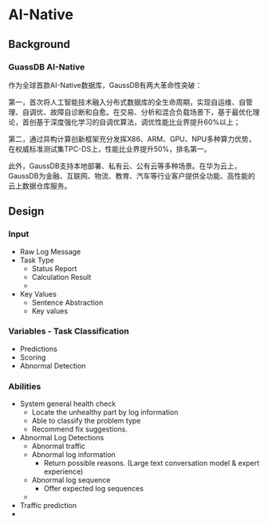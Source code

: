 # AI-Native

## Background

### GuassDB AI-Native

作为全球首款AI-Native数据库，GaussDB有两大革命性突破：

第一，首次将人工智能技术融入分布式数据库的全生命周期，实现自运维、自管理、自调优、故障自诊断和自愈。在交易、分析和混合负载场景下，基于最优化理论，首创基于深度强化学习的自调优算法，调优性能比业界提升60%以上；

第二，通过异构计算创新框架充分发挥X86、ARM、GPU、NPU多种算力优势，在权威标准测试集TPC-DS上，性能比业界提升50%，排名第一。

此外，GaussDB支持本地部署、私有云、公有云等多种场景。在华为云上，GaussDB为金融、互联网、物流、教育、汽车等行业客户提供全功能、高性能的云上数据仓库服务。

## Design

### Input

- Raw Log Message
- Task Type
  - Status Report
  - Calculation Result
  - 
- Key Values
  - Sentence Abstraction
  - Key values

### Variables - Task Classification

- Predictions
- Scoring
- Abnormal Detection

### Abilities

- System general health check
  - Locate the unhealthy part by log information
  - Able to classify the problem type
  - Recommend fix suggestions.
- Abnormal Log Detections
  - Abnormal traffic
  - Abnormal log information
    - Return possible reasons. (Large text conversation model & expert experience)
  - Abnormal log sequence
    - Offer expected log sequences
  - 
- Traffic prediction
- 